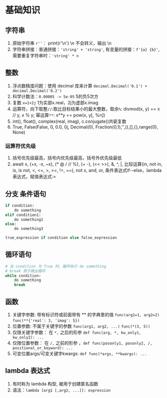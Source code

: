 # 基础知识

## 字符串
1. 原始字符串 `r''`： print(r'\n') \n 不会转义，输出 \n
2. 字符串拼接：普通拼接：`'string' + 'string'`, 有变量的拼接：`f'{a} {b}'`, 需要重复字符串时：`'string' * n`

## 整数
1. 浮点数精度问题：使用 decimal 库来计算 `decimal.Decimal('0.1') + decimal.Decimal('0.2')`
2. 科学计数法：`0.00005 -> 5e-05` 5的负5次方
3. 复数 `x=1+2j` 1为实部x.real，2j为虚部x.imag
4. 运算符，向下取整`//`:取比目标结果小的最大整数，取余`%`: divmod(x, y) == x // y, x % y; 幂运算`**`: x**y == pow(x, y[, %n])
5. int(), float(), complex(real, imag), c.conjugate()共轭复数
6.  True, False(False, 0, 0.0, 0j, Decimal(0), Fraction(0,1),'',(),[],{},range(0), None)

### 运算符优先级
1. 括号优先级最高，括号内优先级最高，括号外优先级最低
2. await x, (+x, -x, ~x), (* @ / // %), (+ -), (<< >>), &, ^, |, 比较运算(in, not in, is, is not, <, <=, >, >=, !=, ==), not x, and, or, 条件表达式if--else，lambda 表达式，赋值表达式:= 

## 分支 条件语句
```python
if condition:
    do something
elif condition1:
    do something1
else:
    do something3

true_expression if condition else false_expression
```

## 循环语句
```python
# 当 condition 为 True 时，循环执行 do something
# break 用于跳出循环
while condition:
    do something
    break
```

## 函数
1. 关键字参数: 带有标识符或前面带有 ** 的字典里的值 `func(arg1=1, arg2=2)` `func(**{'real': 3, 'imag': 5})` 
2. 位置参数: 不属于关键字的参数  `func(arg1, arg2, ...)` `func(*(3, 5))`
3. 仅限关键字参数： 在 `*,` 之后的形参 `def func(arg, *, kw_only1, kw_only2): ...`
4. 仅限位置参数： 在 `/,` 之前的形参 ，`def func(posonly1, posonly2, /, positional_or_keyword): ...`
5. 可变位置args/可变关键字kwargs: `def func(*args, **kwargs): ...`

## lambda 表达式
1. 有时称为 lambda 构型, 被用于创建匿名函数
2. 语法：`lambda [arg1 [,arg2, ...]]: expression`
